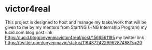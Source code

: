 # victor4real
This project is designed to host and manage my tasks/work that will be given to me by my mentors from StartNG (HNG Internship Program)
my lucid.com blog post link https://lucid.blog/onyenmavictor4real/post/1566561195
my twitter link https://twitter.com/onyenmavic/status/1164872422996287488?s=20
